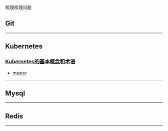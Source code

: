 梳理梳理问题

## Git

-------

## Kubernetes
### [Kubernetes的基本概念和术语](/tree/master/Kubernetes)
* [master](#master)

-------

## Mysql

-------

## Redis

-------




